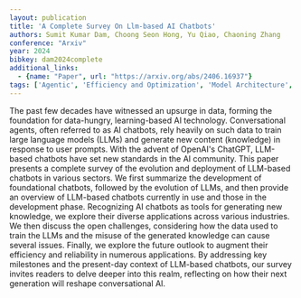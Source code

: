 ```yaml
---
layout: publication
title: 'A Complete Survey On Llm-based AI Chatbots'
authors: Sumit Kumar Dam, Choong Seon Hong, Yu Qiao, Chaoning Zhang
conference: "Arxiv"
year: 2024
bibkey: dam2024complete
additional_links:
  - {name: "Paper", url: "https://arxiv.org/abs/2406.16937"}
tags: ['Agentic', 'Efficiency and Optimization', 'Model Architecture', 'Survey Paper', 'Tools', 'GPT', 'Prompting', 'Applications']
---
```

The past few decades have witnessed an upsurge in data, forming the
foundation for data-hungry, learning-based AI technology. Conversational
agents, often referred to as AI chatbots, rely heavily on such data to train
large language models (LLMs) and generate new content (knowledge) in response
to user prompts. With the advent of OpenAI's ChatGPT, LLM-based chatbots have
set new standards in the AI community. This paper presents a complete survey of
the evolution and deployment of LLM-based chatbots in various sectors. We first
summarize the development of foundational chatbots, followed by the evolution
of LLMs, and then provide an overview of LLM-based chatbots currently in use
and those in the development phase. Recognizing AI chatbots as tools for
generating new knowledge, we explore their diverse applications across various
industries. We then discuss the open challenges, considering how the data used
to train the LLMs and the misuse of the generated knowledge can cause several
issues. Finally, we explore the future outlook to augment their efficiency and
reliability in numerous applications. By addressing key milestones and the
present-day context of LLM-based chatbots, our survey invites readers to delve
deeper into this realm, reflecting on how their next generation will reshape
conversational AI.
